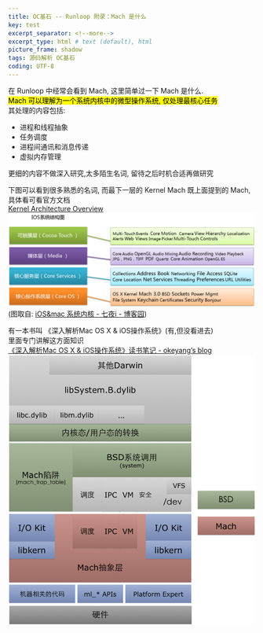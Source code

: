 ```yaml
---
title: OC基石 -- Runloop 附录：Mach 是什么   
key: test
excerpt_separator: <!--more-->
excerpt_type: html # text (default), html
picture_frame: shadow
tags: 源码解析 OC基石
coding: UTF-8
--- 
```

在 Runloop 中经常会看到 Mach, 这里简单过一下 Mach 是什么.  
<mark>Mach 可以理解为一个系统内核中的微型操作系统, 仅处理最核心任务</mark>  
其处理的内容包括:  
* 进程和线程抽象  
* 任务调度  
* 进程间通讯和消息传递  
* 虚拟内存管理  
  
更细的内容不做深入研究,太多陌生名词, 留待之后时机合适再做研究  
  
下图可以看到很多熟悉的名词, 而最下一层的 Kernel Mach 既上面提到的 Mach, 具体看可看官方文档  
[Kernel Architecture Overview](https://developer.apple.com/library/archive/documentation/Darwin/Conceptual/KernelProgramming/Architecture/Architecture.html#//apple_ref/doc/uid/TP30000905-CH1g-CACDCAGC)  
![](/assets/images/源码解析/runloop/276994-20200706000435369-424414892.jpg.png)  
(图取自: [iOS&mac 系统内核 - 七夜i - 博客园](https://www.cnblogs.com/qiyer/p/13252630.html))  
  
有一本书叫 《深入解析Mac OS X & iOS操作系统》(有,但没看进去)  
里面专门讲解这方面知识  
[《深入解析Mac OS X & iOS操作系统》读书笔记 - okeyang’s blog](http://blog.okeyang.com/blog/2015/07/24/shen-ru-jie-xi-mac-os-x-and-ioscao-zuo-xi-tong--du-shu-bi-ji/)  
![](/assets/images/源码解析/runloop/darwin_architecture.png)  
  
